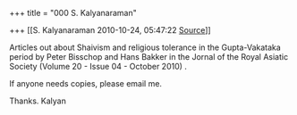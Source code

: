 +++
title = "000 S. Kalyanaraman"

+++
[[S. Kalyanaraman	2010-10-24, 05:47:22 [Source](https://groups.google.com/g/bvparishat/c/qNVcdEvm5ds)]]



Articles out about Shaivism and religious tolerance in the Gupta-Vakataka period by Peter Bisschop and Hans Bakker in the Jornal of the Royal Asiatic Society (Volume 20 - Issue 04 - October 2010) .

  

If anyone needs copies, please email me.

  

Thanks. Kalyan

